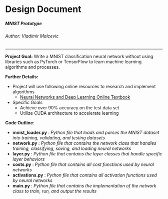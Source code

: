 # Design Document
##### MNIST Prototype
###### Author: Vladimir Malcevic
---
__Project Goal:__ Write a MNIST classification neural network without using libraries such as PyTorch or TensorFlow to learn machine learning algorithms and processes.

__Further Details:__
- Project will use following online resources to research and implement algorithms
    - [Neural Networks and Deep Learning Online Textbook](http://neuralnetworksanddeeplearning.com/)
- Specific Goals
    - Achieve over 90% accuracy on the test data set
    - Utilize CUDA architecture to accelerate learning

__Code Outline__:
- __mnist_loader.py__ : _Python file that loads and parses the MNIST dataset into training, validating, and testing datasets_
- __network.py__ : _Python file that contains the network class that handles training, classifying, saving, and loading neural networks_
- __layer.py__ : _Python file that contains the layer classes that handle specific layer behaviors_
- __costs.py__ : _Python file that contains all cost functions used by neural networks_
- __activations.py__ : _Python file that contains all activation functions used by neural networks_
- __main.py__ : _Python file that contains the implementation of the network class to train, run, and output the results_
